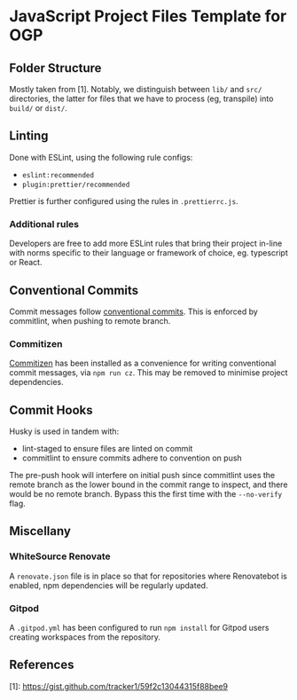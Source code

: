 # JavaScript Project Files Template for OGP

## Folder Structure
Mostly taken from \[1\]. Notably, we distinguish between
`lib/` and `src/` directories, the latter for files that we have 
to process (eg, transpile) into `build/` or `dist/`. 

## Linting
Done with ESLint, using the following rule configs:

- `eslint:recommended` 
- `plugin:prettier/recommended`

Prettier is further configured using the rules in `.prettierrc.js`.

### Additional rules
Developers are free to add more ESLint rules that bring their project
in-line with norms specific to their language or framework of choice,
eg. typescript or React.

## Conventional Commits
Commit messages follow [conventional commits](https://conventionalcommits.org/).
This is enforced by commitlint, when pushing to remote branch.

### Commitizen
[Commitizen](https://github.com/commitizen/cz-cli) has been installed as a 
convenience for writing conventional commit messages, via `npm run cz`.
This may be removed to minimise project dependencies.

## Commit Hooks
Husky is used in tandem with:

- lint-staged to ensure files are linted on commit
- commitlint to ensure commits adhere to convention on push

The pre-push hook will interfere on initial push since commitlint
uses the remote branch as the lower bound in the commit range to inspect,
and there would be no remote branch. Bypass this the first time with the
`--no-verify` flag.

## Miscellany

### WhiteSource Renovate
A `renovate.json` file is in place so that for repositories where
Renovatebot is enabled, npm dependencies will be regularly updated.

### Gitpod
A `.gitpod.yml` has been configured to run `npm install` for 
Gitpod users creating workspaces from the repository.

## References

\[1\]: https://gist.github.com/tracker1/59f2c13044315f88bee9
